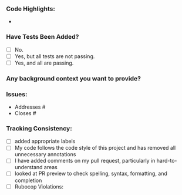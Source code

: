 ### Code Highlights:
 * <notes>
### Have Tests Been Added?
- [ ] No.
- [ ] Yes, but all tests are not passing.
- [ ] Yes, and all are passing.
### Any background context you want to provide?
### Issues:
* Addresses #
* Closes #
### Tracking Consistency:
- [ ] added appropriate labels
- [ ] My code follows the code style of this project and has removed all unnecessary annotations
- [ ] I have added comments on my pull request, particularly in hard-to-understand areas
- [ ] looked at PR preview to check spelling, syntax, formatting, and completion
- [ ] Rubocop Violations:
